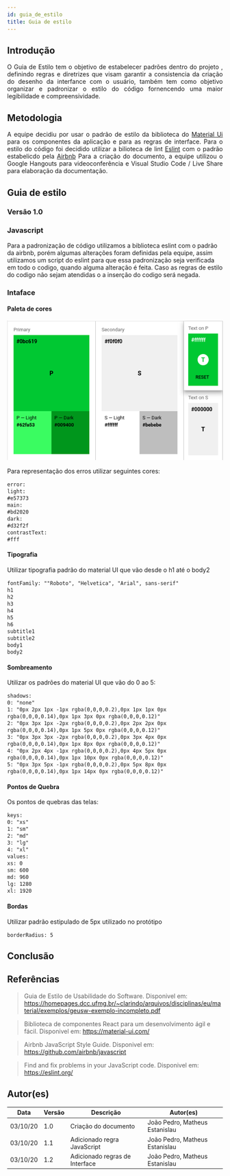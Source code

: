 ```yaml
---
id: guia_de_estilo
title: Guia de estilo
---
```



## Introdução

<p align = "justify">
O Guia de Estilo tem o objetivo de estabelecer padrões dentro do projeto , definindo regras e diretrizes que visam garantir a consistencia da criação do desenho da interfance com o usuário, também tem como objetivo organizar e padronizar o estilo do código fornencendo uma maior legibilidade e compreensividade.
</p>

## Metodologia

<p align = "justify">
A equipe decidiu por usar o padrão de estilo da biblioteca do <a href="https://material-ui.com">Material Ui</a> para os componentes da aplicação e para as regras de interface. Para o estilo do código foi decidido utilizar a bilioteca de lint <a href="https://eslint.org/">Eslint</a> com o padrão estabelicdo pela <a href="https://github.com/airbnb/javascript">Airbnb</a> Para a criação do documento, a equipe utilizou o Google Hangouts para videoconferência e Visual Studio Code / Live Share para elaboração da documentação.
</p>

## Guia de estilo

### Versão 1.0

### Javascript 
Para a padronização de código utilizamos a biblioteca eslint com o padrão da airbnb, porém algumas alterações foram definidas pela equipe, assim utilizamos um script do eslint para que essa padronização seja verificada em todo o codigo, quando alguma alteração é feita. Caso as regras de estilo do codigo não sejam atendidas o a inserção do codigo será negada.

### Intaface

#### Paleta de cores

![Paleta](../assets/guia_estilo/paleta.png)

Para representação dos erros utilizar seguintes cores:

```
error:
light: 
#e57373
main: 
#bd2020
dark: 
#d32f2f
contrastText: 
#fff
```

#### Tipografia
Utilizar tipografia padrão do material UI que vão desde o h1 até o body2

```
fontFamily: ""Roboto", "Helvetica", "Arial", sans-serif"
h1
h2
h3
h4
h5
h6
subtitle1
subtitle2
body1
body2
```

#### Sombreamento
Utilizar os padrões do material UI que vão do 0 ao 5:
```
shadows:
0: "none"
1: "0px 2px 1px -1px rgba(0,0,0,0.2),0px 1px 1px 0px rgba(0,0,0,0.14),0px 1px 3px 0px rgba(0,0,0,0.12)"
2: "0px 3px 1px -2px rgba(0,0,0,0.2),0px 2px 2px 0px rgba(0,0,0,0.14),0px 1px 5px 0px rgba(0,0,0,0.12)"
3: "0px 3px 3px -2px rgba(0,0,0,0.2),0px 3px 4px 0px rgba(0,0,0,0.14),0px 1px 8px 0px rgba(0,0,0,0.12)"
4: "0px 2px 4px -1px rgba(0,0,0,0.2),0px 4px 5px 0px rgba(0,0,0,0.14),0px 1px 10px 0px rgba(0,0,0,0.12)"
5: "0px 3px 5px -1px rgba(0,0,0,0.2),0px 5px 8px 0px rgba(0,0,0,0.14),0px 1px 14px 0px rgba(0,0,0,0.12)"
```

#### Pontos de Quebra

Os pontos de quebras das telas:

```
keys: 
0: "xs"
1: "sm"
2: "md"
3: "lg"
4: "xl"
values:
xs: 0
sm: 600
md: 960
lg: 1280
xl: 1920
```

#### Bordas

Utilizar padrão estipulado de 5px utilizado no protótipo

```
borderRadius: 5
```


## Conclusão

<p align = "justify">

</p>

## Referências

>Guia de Estilo de Usabilidade do Software. Disponivel em: https://homepages.dcc.ufmg.br/~clarindo/arquivos/disciplinas/eu/material/exemplos/geusw-exemplo-incompleto.pdf

>Biblioteca de componentes React para um desenvolvimento ágil e fácil. Disponivel em: https://material-ui.com/

>Airbnb JavaScript Style Guide. Disponivel em: https://github.com/airbnb/javascript

> Find and fix problems in your JavaScript code. Disponivel em: https://eslint.org/

## Autor(es)
| Data | Versão | Descrição | Autor(es) |
| -- | -- | -- | -- |
| 03/10/20 | 1.0 | Criação do documento | João Pedro, Matheus Estanislau | 
| 03/10/20 | 1.1 | Adicionado regra JavaScript | João Pedro, Matheus Estanislau |
| 03/10/20 | 1.2 | Adicionado regras de Interface | João Pedro, Matheus Estanislau |  